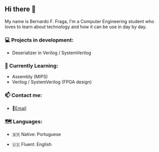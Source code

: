 ## Hi there 👋
My name is Bernardo F. Fraga, I'm a Computer Engineering student who loves to learn about technology and how it can be use in day by day.

### 💻 Projects in development:

- Deserializer in Verilog / SystemVerilog

### 📖 Currently Learning:
- Assembly (MIPS)
- Verilog / SystemVerilog (FPGA design)

### 📫 Contact me:
- 📧[Email](mailto:bfoquesdefraga@gmail.com)  

### 🗺 Languages:

- 🇧🇷 Native: Portuguese

- 🇺🇸 Fluent: English

